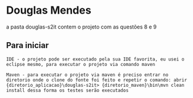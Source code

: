 # Douglas Mendes

a pasta douglas-s2it contem o projeto com as questões 8 e 9

## Para iniciar

```
IDE - o projeto pode ser executado pela sua IDE favorita, eu usei o eclipse mesmo, para executar o projeto via comando maven
```

```
Maven - para executar o projeto via maven é preciso entrar no diretorio onde o clone do fonte foi feito e repetir o comando: abrir {diretorio_aplicacao}\douglas-s2it> {diretorio_maven}\bin\mvn clean install dessa forma os testes serão executados
```



